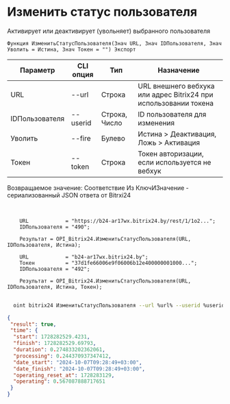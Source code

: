 ﻿---
sidebar_position: 5
---

# Изменить статус пользователя
 Активирует или деактивирует (увольняет) выбранного пользователя



`Функция ИзменитьСтатусПользователя(Знач URL, Знач IDПользователя, Знач Уволить = Истина, Знач Токен = "") Экспорт`

  | Параметр | CLI опция | Тип | Назначение |
  |-|-|-|-|
  | URL | --url | Строка | URL внешнего вебхука или адрес Bitrix24 при использовании токена |
  | IDПользователя | --userid | Строка, Число | ID пользователя для изменения |
  | Уволить | --fire | Булево | Истина > Деактивация, Ложь > Активация |
  | Токен | --token | Строка | Токен авторизации, если используется не вебхук |

  
  Возвращаемое значение:   Соответствие Из КлючИЗначение - сериализованный JSON ответа от Bitrxi24

<br/>




```bsl title="Пример кода"
    URL            = "https://b24-ar17wx.bitrix24.by/rest/1/1o2...";
    IDПользователя = "490";

    Результат = OPI_Bitrix24.ИзменитьСтатусПользователя(URL, IDПользователя, Истина);

    URL            = "b24-ar17wx.bitrix24.by";
    Токен          = "37d1fe66006e9f06006b12e400000001000...";
    IDПользователя = "492";

    Результат = OPI_Bitrix24.ИзменитьСтатусПользователя(URL, IDПользователя, Истина, Токен);
```



```sh title="Пример команды CLI"
    
  oint bitrix24 ИзменитьСтатусПользователя --url %url% --userid %userid% --fire %fire% --token %token%

```

```json title="Результат"
{
 "result": true,
 "time": {
  "start": 1728282529.4231,
  "finish": 1728282529.69793,
  "duration": 0.274833202362061,
  "processing": 0.244370937347412,
  "date_start": "2024-10-07T09:28:49+03:00",
  "date_finish": "2024-10-07T09:28:49+03:00",
  "operating_reset_at": 1728283129,
  "operating": 0.567087888717651
 }
}
```
